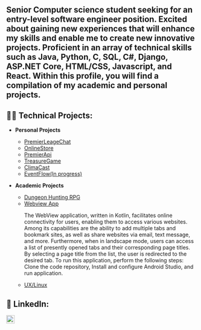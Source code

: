 <h2>Senior Computer science student seeking for an entry-level software engineer position. Excited about gaining new experiences that will enhance my skills and enable me to create new innovative projects. Proficient in an array of technical skills such as Java, Python, C, SQL, C#, Django, ASP.NET Core, HTML/CSS, Javascript, and React. Within this profile, you will find a compilation of my academic and personal projects.

<h2>👨‍💻 Technical Projects:</h2>


- <b>Personal Projects</b>
  - [PremierLeageChat](https://github.com/harriskwong1208/PremierLeagueChat)
  - [OnlineStore](https://github.com/harriskwong1208/OnlineStore)
  - [PremierApi](https://github.com/harriskwong1208/SoccerApi)
  - [TreasureGame](https://github.com/harriskwong1208/TreasureGame)
  - [ClimaCast](https://github.com/harriskwong1208/climacast)
  - [EventFlow(In progress)](https://github.com/harriskwong1208/eventflow)


  
- <b>Academic Projects</b>
  - [Dungeon Hunting RPG](https://github.com/cis3296s23/project-01-dungeon-hunting)
  - [Webview App](https://github.com/TempleCIS3515/assignment-10-harriskwong1208)
    <p>The WebView application, written in Kotlin, facilitates online connectivity for users, enabling them to access various websites. Among its capabilities are the ability to add multiple tabs and bookmark sites, as well as share websites via email, text message, and more. Furthermore, when in landscape mode, users can access a list of presently opened tabs and their corresponding page titles. By selecting a page title from the list, the user is redirected to the desired tab. To run this application, perform the following steps: Clone the code repository, Install and configure Android Studio, and run application. </p>
  - [UX/Linux](https://github.com/harriskwong1208/LinuxShell)
  







<h2> 🤳 LinkedIn:</h2>


[<img align="left" alt="HarrisKwong | LinkedIn" width="22px" src="https://cdn.jsdelivr.net/npm/simple-icons@v3/icons/linkedin.svg" />][linkedin]


[linkedin]:https://www.linkedin.com/in/harris-kwong/

